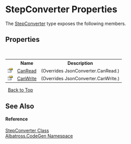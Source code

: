 # StepConverter Properties
 

The <a href="2B39026A.md">StepConverter</a> type exposes the following members.


## Properties
&nbsp;<table><tr><th></th><th>Name</th><th>Description</th></tr><tr><td>![Public property](media/pubproperty.gif "Public property")</td><td><a href="9C226647.md">CanRead</a></td><td> (Overrides JsonConverter.CanRead.)</td></tr><tr><td>![Public property](media/pubproperty.gif "Public property")</td><td><a href="29A1A7EC.md">CanWrite</a></td><td> (Overrides JsonConverter.CanWrite.)</td></tr></table>&nbsp;
<a href="#stepconverter-properties">Back to Top</a>

## See Also


#### Reference
<a href="2B39026A.md">StepConverter Class</a><br /><a href="DCDDD28E.md">Albatross.CodeGen Namespace</a><br />